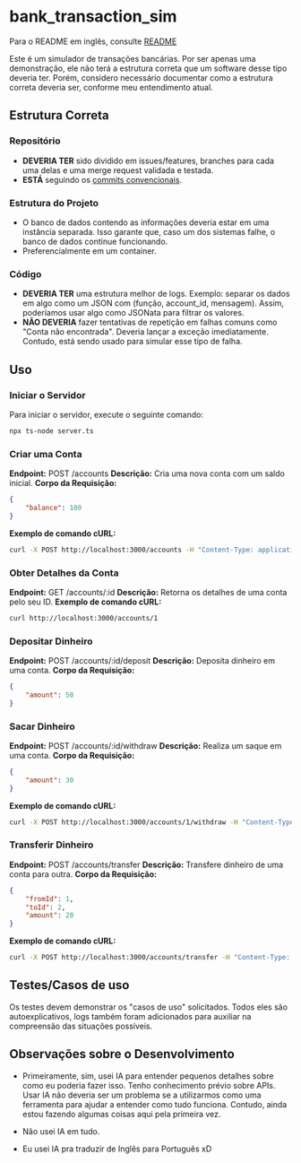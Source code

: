 # bank_transaction_sim

Para o README em inglês, consulte [README](./README.md)

Este é um simulador de transações bancárias. Por ser apenas uma demonstração, ele não terá a estrutura correta que um software desse tipo deveria ter. Porém, considero necessário documentar como a estrutura correta deveria ser, conforme meu entendimento atual.

## Estrutura Correta

### Repositório

- **DEVERIA TER** sido dividido em issues/features, branches para cada uma delas e uma merge request validada e testada.
- **ESTÁ** seguindo os [commits convencionais](https://www.conventionalcommits.org/en/v1.0.0/).

### Estrutura do Projeto

- O banco de dados contendo as informações deveria estar em uma instância separada. Isso garante que, caso um dos sistemas falhe, o banco de dados continue funcionando.
- Preferencialmente em um container.

### Código

- **DEVERIA TER** uma estrutura melhor de logs. Exemplo: separar os dados em algo como um JSON com (função, account_id, mensagem). Assim, poderíamos usar algo como JSONata para filtrar os valores.
- **NÃO DEVERIA** fazer tentativas de repetição em falhas comuns como "Conta não encontrada". Deveria lançar a exceção imediatamente. Contudo, está sendo usado para simular esse tipo de falha.

## Uso

### Iniciar o Servidor

Para iniciar o servidor, execute o seguinte comando:

```sh
npx ts-node server.ts
```

### Criar uma Conta

**Endpoint:** POST /accounts
**Descrição:** Cria uma nova conta com um saldo inicial.
**Corpo da Requisição:**
```json
{
    "balance": 100
}
```
**Exemplo de comando cURL:**
```bash
curl -X POST http://localhost:3000/accounts -H "Content-Type: application/json" -d "{\"balance\": 100}"
```

### Obter Detalhes da Conta

**Endpoint:** GET /accounts/:id
**Descrição:** Retorna os detalhes de uma conta pelo seu ID.
**Exemplo de comando cURL:**
```bash
curl http://localhost:3000/accounts/1
```

### Depositar Dinheiro

**Endpoint:** POST /accounts/:id/deposit
**Descrição:** Deposita dinheiro em uma conta.
**Corpo da Requisição:**
```json
{
    "amount": 50
}
```

### Sacar Dinheiro

**Endpoint:** POST /accounts/:id/withdraw
**Descrição:** Realiza um saque em uma conta.
**Corpo da Requisição:**
```json
{
    "amount": 30
}
```
**Exemplo de comando cURL:**
```bash
curl -X POST http://localhost:3000/accounts/1/withdraw -H "Content-Type: application/json" -d "{\"amount\": 30}"
```

### Transferir Dinheiro

**Endpoint:** POST /accounts/transfer
**Descrição:** Transfere dinheiro de uma conta para outra.
**Corpo da Requisição:**
```json
{
    "fromId": 1,
    "toId": 2,
    "amount": 20
}
```
**Exemplo de comando cURL:**
```bash
curl -X POST http://localhost:3000/accounts/transfer -H "Content-Type: application/json" -d "{\"fromId\": 1, \"toId\": 2, \"amount\": 20}"
```

## Testes/Casos de uso

Os testes devem demonstrar os "casos de uso" solicitados. Todos eles são autoexplicativos, logs também foram adicionados para auxiliar na compreensão das situações possíveis.

## Observações sobre o Desenvolvimento

- Primeiramente, sim, usei IA para entender pequenos detalhes sobre como eu poderia fazer isso. Tenho conhecimento prévio sobre APIs. Usar IA não deveria ser um problema se a utilizarmos como uma ferramenta para ajudar a entender como tudo funciona. Contudo, ainda estou fazendo algumas coisas aqui pela primeira vez.

- Não usei IA em tudo.

- Eu usei IA pra traduzir de Inglês para Português xD